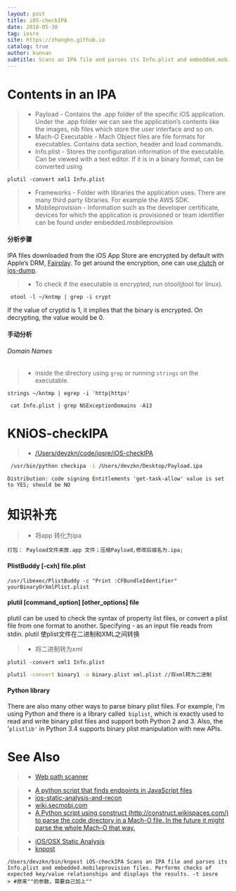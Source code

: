 ```yaml
---
layout: post
title: iOS-checkIPA
date: 2018-05-30
tag: iosre
site: https://zhangkn.github.io
catalog: true
author: kunnan
subtitle: Scans an IPA file and parses its Info.plist and embedded.mobileprovision files. Performs checks of expected key/value relationships and displays the results.
---
```



# Contents in an IPA

>* Payload - Contains the .app folder of the specific iOS application. Under the .app folder we can see the application’s contents like the images, nib files which store the user interface and so on.
>* Mach-O Executable - Mach Object files are file formats for executables.
Contains data section, header and load commands.
>* Info.plist - Stores the configuration information of the executable. Can be
viewed with a text editor. If it is in a binary format, can be converted using
```
plutil -convert xml1 Info.plist
```
>* Frameworks - Folder with libraries the application uses. There are many
 third party libraries. For example the AWS SDK.
>* Mobileprovision - Information such as the developer certificate, devices
 for which the application is provisioned or team identifier can be found
 under embedded.mobileprovision


#### 分析步骤

IPA files downloaded from the iOS App Store are encrypted by default with Apple’s DRM, [Fairplay](https://en.wikipedia.org/wiki/FairPlay). To get around the encryption, one can use[ clutch](https://github.com/KJCracks/Clutch) or [ios-dump](https://github.com/AloneMonkey/frida-ios-dump).


>*  To check if the executable is encrypted, run otool(jtool for linux).
```
 otool -l ~/kntmp | grep -i crypt
```

If the value of cryptid is 1, it implies that the binary is encrypted. On
decrypting, the value would be 0.

#### 手动分析 

###### Domain Names

>*  inside the directory using `grep` or running `strings` on the executable.
>

```
strings ~/kntmp | egrep -i 'http|https'
```

```
 cat Info.plist | grep NSExceptionDomains -A13
```


# KNiOS-checkIPA

>* [/Users/devzkn/code/iosre/iOS-checkIPA](https://github.com/kunnan/KNiOS-checkIPA)

```sh
 /usr/bin/python checkipa -i /Users/devzkn/Desktop/Payload.ipa 
```

```
Distribution: code signing Entitlements 'get-task-allow' value is set to YES; should be NO
```

# 知识补充

>* 将app 转化为ipa

```
打包： Payload文件夹放.app 文件；压缩Payload,修改后缀名为.ipa;
```


####  PlistBuddy [-cxh] file.plist


```
/usr/libexec/PlistBuddy -c "Print :CFBundleIdentifier" yourBinaryOrXmlPlist.plist
```


####  plutil [command_option] [other_options] file

plutil can be used to check the syntax of property list files, or convert a plist file from one format to another.  Specifying - as an input file reads from stdin. plutil 使plist文件在二进制和XML之间转换


>* 将二进制转为xml
```
plutil -convert xml1 Info.plist
```

```sh
plutil -convert binary1 -o binary.plist xml.plist //将xml转为二进制
```

#### Python  library

There are also many other ways to parse binary plist files. For example, I'm using Python and there is a library called` biplist`, which is exactly used to read and write binary plist files and support both Python 2 and 3. Also, the '`plistlib'` in Python 3.4 supports binary plist manipulation with new APIs.


# See Also 
>* [Web path scanner](https://github.com/maurosoria/dirsearch)

>* [A python script that finds endpoints in JavaScript files ](https://github.com/GerbenJavado/LinkFinder)
>* [ios-static-analysis-and-recon](https://secdevops.ai/ios-static-analysis-and-recon-c611eaa6d108)
>* [wiki.secmobi.com](https://github.com/iOSHacking/wiki.secmobi.com)
>* [A Python script using construct (http://construct.wikispaces.com/) to parse the code directory in a Mach-O file.  In the future it might parse the whole Mach-O that way.
](https://github.com/comex/cs)

>* [iOS/OSX Static Analysis](https://github.com/secmobi/wiki.secmobi.com/blob/master/pages/tools/iOS-OSX-Static-Analysis.md)
>* [knpost](https://github.com/zhangkn/KNBin/blob/master/knpost) 
>
```
/Users/devzkn/bin/knpost iOS-checkIPA Scans an IPA file and parses its Info.plist and embedded.mobileprovision files. Performs checks of expected key/value relationships and displays the results. -t iosre
> #原来""的参数，需要自己加上""
```

